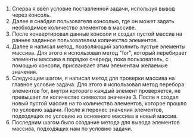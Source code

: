 1. Сперва я ввёл условие поставленной задачи, используя вывод через консоль.
2. Далее я снабдил пользователя консолью, где он может задать необходимое количество элементов в массиве.
3. После конвертировал данные консоли и создал пустой массив на раннее заданное пользователем количество элементов.
4. Далее я написал метод, позволяющий заполнить пустые элементы массива. Для этого я использовал метод "for", который
    перебирает элементы массива в порядке очереди, пока пользователь, с помощью консоли, присваивает этим элементам желаемые значения.
5. Следующим шагом, я написал метод для проверки массива на главное условие задача. Для этого я использовал метод перебора элементов for,
    внутри которого каждый элемент проверяется, не превышает ли количество символов значение 3. После я создал новый пустой массив на то количество
    элементов, которое прошло по условию задачи. После я перенес значения элементов, подходящих по условию из основного массива в новый массив.
6. Последним шагом было создание метода для вывода элементов массива, подходящих нам по условию задачи.